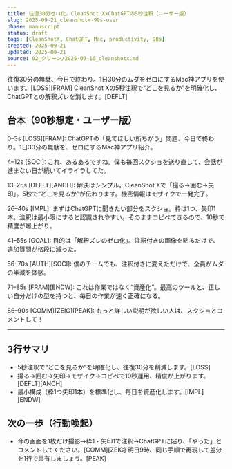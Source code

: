 ```yaml
---
title: 往復30分ゼロ化。CleanShot X×ChatGPTの5秒注釈（ユーザー版）
slug: 2025-09-21_cleanshotx-90s-user
phase: manuscript
status: draft
tags: [CleanShotX, ChatGPT, Mac, productivity, 90s]
created: 2025-09-21
updated: 2025-09-21
source: 02_クリーン/2025-09-16_cleanshotx.md
---
```


往復30分の無駄、今日で終わり。1日30分のムダをゼロにするMac神アプリを使います。[LOSS][FRAM] CleanShot Xの5秒注釈で“どこを見るか”を明確化し、ChatGPTとの解釈ズレを消します。[DEFLT]

## 台本（90秒想定・ユーザー版）
0–3s [LOSS][FRAM]: ChatGPTの「見てほしい所ちがう」問題、今日で終わり。1日30分の無駄を、ゼロにするMac神アプリ紹介。

4–12s [SOCI]: これ、あるあるですね。僕も毎回スクショを送り直して、会話が進まない日が続いてイライラしてた。

13–25s [DEFLT][ANCH]: 解決はシンプル。CleanShot Xで「撮る→囲む→矢印」。5秒で“どこを見るか”が伝わります。機密情報はモザイクで一発完了。

26–40s [IMPL]: まずはChatGPTに聞きたい部分をスクショ。枠は1つ、矢印1本。注釈は最小限にすると認識されやすい。そのままコピペできるので、10秒で精度が爆上がり。

41–55s [GOAL]: 目的は「解釈ズレのゼロ化」。注釈付きの画像を貼るだけで、追加質問が格段に減った。

56–70s [AUTH][SOCI]: 僕のチームでも、注釈付きに変えただけで、全員がムダの半減を体感。

71–85s [FRAM][ENDW]: これは作業ではなく“資産化”。最高のツールと、正しい自分だけの型を持つと、毎日の作業が速く正確になる。

86–90s [COMM][ZEIG][PEAK]: もっと詳しい説明が欲しい人は、スクショとコメントして！

---
## 3行サマリ
- 5秒注釈で“どこを見るか”を明確化し、往復30分を削減します。[LOSS]
- 撮る→囲む→矢印→モザイク→コピペで10秒運用、精度が上がります。[DEFLT][ANCH]
- 最小構成（枠1つ矢印1本）を標準化し、毎日を資産化します。[IMPL][ENDW]

## 次の一歩（行動喚起）
- 今の画面を1枚だけ撮影→枠1・矢印1で注釈→ChatGPTに貼り、「やった」とコメントしてください。[COMM][ZEIG] 明日9時、同じ手順で再現して差分を1行で共有しましょう。[PEAK]

